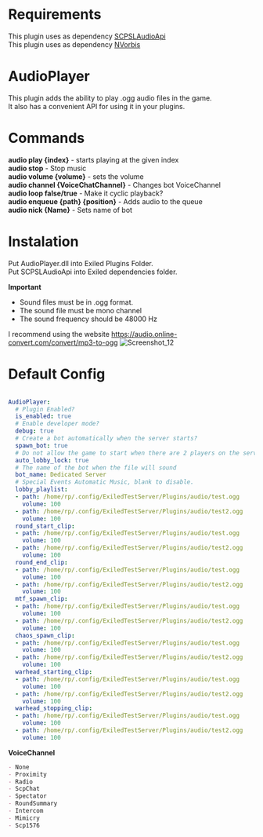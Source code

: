 
# Requirements
This plugin uses as dependency [SCPSLAudioApi](https://github.com/CedModV2/SCPSLAudioApi)<br>
This plugin uses as dependency [NVorbis](https://github.com/NVorbis/NVorbis)

# AudioPlayer
This plugin adds the ability to play .ogg audio files in the game.<br>
It also has a convenient API for using it in your plugins.

# Commands
**audio play {index}** - starts playing at the given index<br>
**audio stop** - Stop music<br>
**audio volume {volume}** - sets the volume<br>
**audio channel {VoiceChatChannel}** - Changes bot VoiceChannel<br>
**audio loop false/true** - Make it cyclic playback?<br>
**audio enqueue {path} {position}** - Adds audio to the queue<br>
**audio nick {Name}** - Sets name of bot<br>

# Instalation
Put AudioPlayer.dll into Exiled Plugins Folder.<br>
Put SCPSLAudioApi into Exiled dependencies folder.

**Important**
* Sound files must be in .ogg format.
* The sound file must be mono channel
* The sound frequency should be 48000 Hz

 I recommend using the website https://audio.online-convert.com/convert/mp3-to-ogg
![Screenshot_12](https://user-images.githubusercontent.com/72207886/228310162-4188d665-0a3b-40e1-8e9a-e32cfde1ea22.png)
# Default Config
```yml

AudioPlayer:
  # Plugin Enabled?
  is_enabled: true
  # Enable developer mode?
  debug: true
  # Create a bot automatically when the server starts?
  spawn_bot: true
  # Do not allow the game to start when there are 2 players on the server
  auto_lobby_lock: true
  # The name of the bot when the file will sound
  bot_name: Dedicated Server
  # Special Events Automatic Music, blank to disable.
  lobby_playlist:
  - path: /home/rp/.config/ExiledTestServer/Plugins/audio/test.ogg
    volume: 100
  - path: /home/rp/.config/ExiledTestServer/Plugins/audio/test2.ogg
    volume: 100
  round_start_clip:
  - path: /home/rp/.config/ExiledTestServer/Plugins/audio/test.ogg
    volume: 100
  - path: /home/rp/.config/ExiledTestServer/Plugins/audio/test2.ogg
    volume: 100
  round_end_clip:
  - path: /home/rp/.config/ExiledTestServer/Plugins/audio/test.ogg
    volume: 100
  - path: /home/rp/.config/ExiledTestServer/Plugins/audio/test2.ogg
    volume: 100
  mtf_spawn_clip:
  - path: /home/rp/.config/ExiledTestServer/Plugins/audio/test.ogg
    volume: 100
  - path: /home/rp/.config/ExiledTestServer/Plugins/audio/test2.ogg
    volume: 100
  chaos_spawn_clip:
  - path: /home/rp/.config/ExiledTestServer/Plugins/audio/test.ogg
    volume: 100
  - path: /home/rp/.config/ExiledTestServer/Plugins/audio/test2.ogg
    volume: 100
  warhead_starting_clip:
  - path: /home/rp/.config/ExiledTestServer/Plugins/audio/test.ogg
    volume: 100
  - path: /home/rp/.config/ExiledTestServer/Plugins/audio/test2.ogg
    volume: 100
  warhead_stopping_clip:
  - path: /home/rp/.config/ExiledTestServer/Plugins/audio/test.ogg
    volume: 100
  - path: /home/rp/.config/ExiledTestServer/Plugins/audio/test2.ogg
    volume: 100
```
**VoiceChannel**

```md
- None
- Proximity
- Radio
- ScpChat
- Spectator
- RoundSummary
- Intercom
- Mimicry
- Scp1576
```
